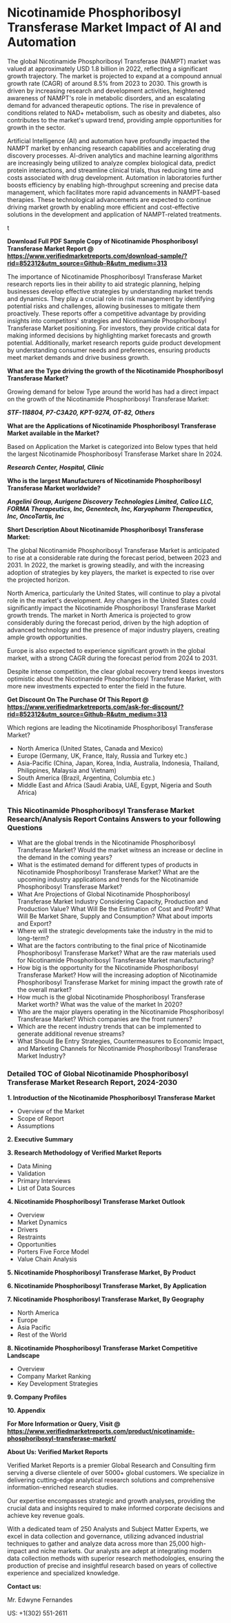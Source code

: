 <meta name="title" content="Global Nicotinamide Phosphoribosyl Transferase Market Impact of AI and Automation"><meta name="description" content="The global Nicotinamide Phosphoribosyl Transferase (NAMPT) market was valued at approximately USD 1.8 billion in 2022, reflecting a significant growth trajectory. The "><meta name="title" content="Nicotinamide Phosphoribosyl Transferase Market Size, Share, Scope, Trends, Growth, Opportunities, Analysis, Forecast"><h1>Nicotinamide Phosphoribosyl Transferase Market Impact of AI and Automation</h1><p>The global Nicotinamide Phosphoribosyl Transferase (NAMPT) market was valued at approximately USD 1.8 billion in 2022, reflecting a significant growth trajectory. The market is projected to expand at a compound annual growth rate (CAGR) of around 8.5% from 2023 to 2030. This growth is driven by increasing research and development activities, heightened awareness of NAMPT's role in metabolic disorders, and an escalating demand for advanced therapeutic options. The rise in prevalence of conditions related to NAD+ metabolism, such as obesity and diabetes, also contributes to the market's upward trend, providing ample opportunities for growth in the sector.</p><p>Artificial Intelligence (AI) and automation have profoundly impacted the NAMPT market by enhancing research capabilities and accelerating drug discovery processes. AI-driven analytics and machine learning algorithms are increasingly being utilized to analyze complex biological data, predict protein interactions, and streamline clinical trials, thus reducing time and costs associated with drug development. Automation in laboratories further boosts efficiency by enabling high-throughput screening and precise data management, which facilitates more rapid advancements in NAMPT-based therapies. These technological advancements are expected to continue driving market growth by enabling more efficient and cost-effective solutions in the development and application of NAMPT-related treatments.</p>t</p><p id="" class=""><strong>Download Full PDF Sample Copy of Nicotinamide Phosphoribosyl Transferase Market Report @ <a href="https://www.verifiedmarketreports.com/download-sample/?rid=852312&utm_source=Github-R&utm_medium=313" target="_blank">https://www.verifiedmarketreports.com/download-sample/?rid=852312&utm_source=Github-R&utm_medium=313</a></strong></p><p>The importance of&nbsp;Nicotinamide Phosphoribosyl Transferase Market research reports lies in their ability to aid strategic planning, helping businesses develop effective strategies by understanding market trends and dynamics. They play a crucial role in risk management by identifying potential risks and challenges, allowing businesses to mitigate them proactively. These reports offer a competitive advantage by providing insights into competitors' strategies and Nicotinamide Phosphoribosyl Transferase Market positioning. For investors, they provide critical data for making informed decisions by highlighting market forecasts and growth potential. Additionally, market research reports guide product development by understanding consumer needs and preferences, ensuring products meet market demands and drive business growth.</p><p><strong>What are the&nbsp;Type driving the growth of the Nicotinamide Phosphoribosyl Transferase Market?</strong></p><p id="" class="">Growing demand for below Type around the world has had a direct impact on the growth of the Nicotinamide Phosphoribosyl Transferase Market:</p><em><strong>STF-118804, P7-C3A20, KPT-9274, OT-82, Others</strong></em></p><strong>What are the&nbsp;Applications&nbsp;of Nicotinamide Phosphoribosyl Transferase Market available in the Market?</strong></p><p id="" class="">Based on Application the Market is categorized into Below types that held the largest Nicotinamide Phosphoribosyl Transferase Market share In 2024.</p><em><strong>Research Center, Hospital, Clinic</strong></em></p><strong>Who is the largest Manufacturers of Nicotinamide Phosphoribosyl Transferase Market worldwide?</strong></p><p><em><strong>Angelini Group, Aurigene Discovery Technologies Limited, Calico LLC, FORMA Therapeutics, Inc, Genentech, Inc, Karyopharm Therapeutics, Inc, OncoTartis, Inc</strong></em></p><p id="" class=""><strong>Short Description About Nicotinamide Phosphoribosyl Transferase Market:</strong></p><p>The global Nicotinamide Phosphoribosyl Transferase Market is anticipated to rise at a considerable rate during the forecast period, between 2023 and 2031. In 2022, the market is growing steadily, and with the increasing adoption of strategies by key players, the market is expected to rise over the projected horizon.</p><p>North America, particularly the United States, will continue to play a pivotal role in the market's development. Any changes in the United States could significantly impact the Nicotinamide Phosphoribosyl Transferase Market growth trends. The market in North America is projected to grow considerably during the forecast period, driven by the high adoption of advanced technology and the presence of major industry players, creating ample growth opportunities.</p><p>Europe is also expected to experience significant growth in the global market, with a strong CAGR during the forecast period from 2024 to 2031.</p><p>Despite intense competition, the clear global recovery trend keeps investors optimistic about the Nicotinamide Phosphoribosyl Transferase Market, with more new investments expected to enter the field in the future.</p><p id="" class=""><strong>Get Discount On The Purchase Of This Report @ <a href="https://www.verifiedmarketreports.com/ask-for-discount/?rid=852312&utm_source=Github-R&utm_medium=313" target="_blank">https://www.verifiedmarketreports.com/ask-for-discount/?rid=852312&utm_source=Github-R&utm_medium=313</a></strong></p>Which regions are leading the Nicotinamide Phosphoribosyl Transferase Market?</p><ul><li>North America (United States, Canada and Mexico)</li><li>Europe (Germany, UK, France, Italy, Russia and Turkey etc.)</li><li>Asia-Pacific (China, Japan, Korea, India, Australia, Indonesia, Thailand, Philippines, Malaysia and Vietnam)</li><li>South America (Brazil, Argentina, Columbia etc.)</li><li>Middle East and Africa (Saudi Arabia, UAE, Egypt, Nigeria and South Africa)</li></ul><h3 id="" class="">This Nicotinamide Phosphoribosyl Transferase Market Research/Analysis Report Contains Answers to your following Questions</h3><ul><li>What are the global trends in the Nicotinamide Phosphoribosyl Transferase Market? Would the market witness an increase or decline in the demand in the coming years?</li><li>What is the estimated demand for different types of products in Nicotinamide Phosphoribosyl Transferase Market? What are the upcoming industry applications and trends for the Nicotinamide Phosphoribosyl Transferase Market?</li><li>What Are Projections of Global Nicotinamide Phosphoribosyl Transferase Market Industry Considering Capacity, Production and Production Value? What Will Be the Estimation of Cost and Profit? What Will Be Market Share, Supply and Consumption? What about imports and Export?</li><li>Where will the strategic developments take the industry in the mid to long-term?</li><li>What are the factors contributing to the final price of Nicotinamide Phosphoribosyl Transferase Market? What are the raw materials used for Nicotinamide Phosphoribosyl Transferase Market manufacturing?</li><li>How big is the opportunity for the Nicotinamide Phosphoribosyl Transferase Market? How will the increasing adoption of Nicotinamide Phosphoribosyl Transferase Market for mining impact the growth rate of the overall market?</li><li>How much is the global Nicotinamide Phosphoribosyl Transferase Market worth? What was the value of the market In 2020?</li><li>Who are the major players operating in the Nicotinamide Phosphoribosyl Transferase Market? Which companies are the front runners?</li><li>Which are the recent industry trends that can be implemented to generate additional revenue streams?</li><li>What Should Be Entry Strategies, Countermeasures to Economic Impact, and Marketing Channels for Nicotinamide Phosphoribosyl Transferase Market Industry?</li></ul><h3 id="" class="">Detailed TOC of Global Nicotinamide Phosphoribosyl Transferase Market Research Report, 2024-2030</h3><p id="" class=""><strong>1. Introduction of the Nicotinamide Phosphoribosyl Transferase Market</strong></p><ul><li>Overview of the Market</li><li>Scope of Report</li><li>Assumptions</li></ul><p id="" class=""><strong>2. Executive Summary</strong></p><p id="" class=""><strong>3. Research Methodology of Verified Market Reports</strong></p><ul><li>Data Mining</li><li>Validation</li><li>Primary Interviews</li><li>List of Data Sources</li></ul><p id="" class=""><strong>4. Nicotinamide Phosphoribosyl Transferase Market Outlook</strong></p><ul><li>Overview</li><li>Market Dynamics</li><li>Drivers</li><li>Restraints</li><li>Opportunities</li><li>Porters Five Force Model</li><li>Value Chain Analysis</li></ul><p id="" class=""><strong>5. Nicotinamide Phosphoribosyl Transferase Market, By Product</strong></p><p id="" class=""><strong>6. Nicotinamide Phosphoribosyl Transferase Market, By Application</strong></p><p id="" class=""><strong>7. Nicotinamide Phosphoribosyl Transferase Market, By Geography</strong></p><ul><li>North America</li><li>Europe</li><li>Asia Pacific</li><li>Rest of the World</li></ul><p id="" class=""><strong>8. Nicotinamide Phosphoribosyl Transferase Market Competitive Landscape</strong></p><ul><li>Overview</li><li>Company Market Ranking</li><li>Key Development Strategies</li></ul><p id="" class=""><strong>9. Company Profiles</strong></p><p id="" class=""><strong>10. Appendix</strong></p><p id="" class=""><strong>For More Information or Query, Visit @ <a href="https://www.verifiedmarketreports.com/product/nicotinamide-phosphoribosyl-transferase-market/" target="_blank">https://www.verifiedmarketreports.com/product/nicotinamide-phosphoribosyl-transferase-market/</a></strong></p><p id="" class=""><strong>About Us: Verified Market Reports</strong></p><p id="" class="">Verified Market Reports is a premier Global Research and Consulting firm serving a diverse clientele of over 5000+ global customers. We specialize in delivering cutting-edge analytical research solutions and comprehensive information-enriched research studies.</p><p id="" class="">Our expertise encompasses strategic and growth analyses, providing the crucial data and insights required to make informed corporate decisions and achieve key revenue goals.</p><p id="" class="">With a dedicated team of 250 Analysts and Subject Matter Experts, we excel in data collection and governance, utilizing advanced industrial techniques to gather and analyze data across more than 25,000 high-impact and niche markets. Our analysts are adept at integrating modern data collection methods with superior research methodologies, ensuring the production of precise and insightful research based on years of collective experience and specialized knowledge.</p><p id="" class=""><strong>Contact us:</strong></p><p id="" class="">Mr. Edwyne Fernandes</p><p id="" class="">US: +1(302) 551-2611</p>